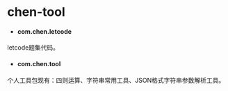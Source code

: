 # chen-tool
* #### com.chen.letcode ####
letcode题集代码。
* #### com.chen.tool ####
个人工具包现有：四则运算、字符串常用工具、JSON格式字符串参数解析工具。
